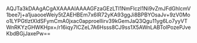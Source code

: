 AQJTa3kDAAgACgAXAAAAIAAAAGFzaGEzLTI1NmFlczI1Ni9vZmJFdGhlcmV1bee7j+a1juaooeWeiy5tZAEHBEm7x6lR72yKA93ggJi8BPBYOsaJv+9zV0Moo1LYPGtIztXldSFymCmA0jxac0approeIIirv39kGemJaQ3Qgu11yg6Lo7yyVTWnRKYzGHWKHpx+/r16iqy7ICZeL7A6Hsss8CJ9ss1X5AWnLABTolPozePJveKbdBGjJaxePw==